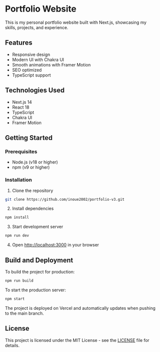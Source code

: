# Portfolio Website

This is my personal portfolio website built with Next.js, showcasing my skills, projects, and experience.

## Features

- Responsive design
- Modern UI with Chakra UI
- Smooth animations with Framer Motion
- SEO optimized
- TypeScript support

## Technologies Used

- Next.js 14
- React 18
- TypeScript
- Chakra UI
- Framer Motion

## Getting Started

### Prerequisites

- Node.js (v18 or higher)
- npm (v9 or higher)

### Installation

1. Clone the repository
```bash
git clone https://github.com/inoue2002/portfolio-v3.git
```

2. Install dependencies
```bash
npm install
```

3. Start development server
```bash
npm run dev
```

4. Open [http://localhost:3000](http://localhost:3000) in your browser

## Build and Deployment

To build the project for production:
```bash
npm run build
```

To start the production server:
```bash
npm start
```

The project is deployed on Vercel and automatically updates when pushing to the main branch.

## License

This project is licensed under the MIT License - see the [LICENSE](LICENSE) file for details.
